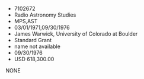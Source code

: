 * 7102672
* Radio Astronomy Studies
* MPS,AST
* 03/01/1971,09/30/1976
* James Warwick, University of Colorado at Boulder
* Standard Grant
*   name not available
* 09/30/1976
* USD 618,300.00

NONE